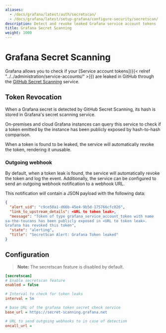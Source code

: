 ```yaml
---
aliases:
  - /docs/grafana/latest/auth/secretscan/
  - /docs/grafana/latest/setup-grafana/configure-security/secretscan/
description: Detect and revoke leaked Grafana service account tokens
title: Grafana Secret Scanning
weight: 1000
---
```


# Grafana Secret Scanning

Grafana allows you to check if your [Service account tokens]({{< relref "../../administration/service-accounts/" >}})
are leaked in GitHub through the [GitHub Secret Scanning](https://docs.github.com/en/code-security/secret-scanning/about-secret-scanning) service.

<div class="clearfix"></div>

## Token Revocation

When a Grafana secret is detected by GitHub Secret Scanning, its hash is stored in Grafana's secret scanning service.

On-premises and cloud Grafana instances can query this service to check if a token emitted by the instance has been publicly exposed by
hash-to-hash comparison.

When a token is found to be leaked, the service will automatically revoke the token, rendering it unusable.

### Outgoing webhook

By default, when a token leak is found, the service will automatically revoke the token and log the event.
Additionally, the service can be configured to send an outgoing webhook notification to a webhook URL.

This notification will contain a JSON payload with the following data:

```json
{
  "alert_uid": "c9ce50a1-d66b-45e4-9b5d-175766cfc026",
  "link_to_upstream_details": <URL to token leak>,
  "message": "Token of type grafana_service_account_token with name
sa-the-toucans has been publicly exposed in <URL to token leak>.
Grafana has revoked this token",
  "state": "alerting",
  "title": "SecretScan Alert: Grafana Token leaked"
}
```

## Configuration

> **Note:** The secretscan feature is disabled by default.

```ini
[secretscan]
# Enable secretscan feature
enabled = false

# Interval to check for token leaks
interval = 5m

# base URL of the grafana token secret check service
base_url = https://secret-scanning.grafana.net

# URL to send outgoing webhooks to in case of detection
oncall_url =
```
